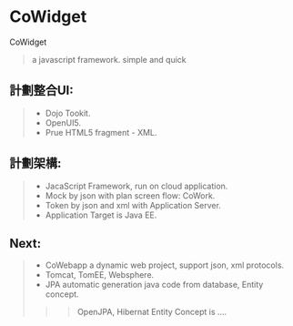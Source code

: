 # CoWidget
CoWidget
> a javascript framework.
> simple and quick
> 


## 計劃整合UI: ##
> - Dojo Tookit.
> - OpenUI5.
> - Prue HTML5 fragment - XML.

## 計劃架構: ##
> - JacaScript Framework, run on cloud application.
> - Mock by json with plan screen flow: CoWork.
> - Token by json and xml with Application Server.
> - Application Target is Java EE.

## Next: ##
> - CoWebapp a dynamic web project, support json, xml protocols.
> - Tomcat, TomEE, Websphere.
> - JPA automatic generation java code from database, Entity concept.
> > > OpenJPA, Hibernat
> > > Entity Concept is ....

